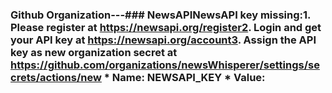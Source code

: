 ### Github Organization---### NewsAPINewsAPI key missing:1. Please register at https://newsapi.org/register2. Login and get your API key at https://newsapi.org/account3. Assign the API key as new organization secret at https://github.com/organizations/newsWhisperer/settings/secrets/actions/new   * Name:  NEWSAPI_KEY    * Value: <Your key here> 